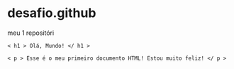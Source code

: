 # desafio.github
meu 1 repositóri
<!DOCTYPEhtml >
    < h1 > Olá, Mundo! </ h1 >

    < p > Esse é o meu primeiro documento HTML! Estou muito feliz! </ p >

